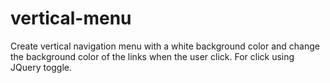 # vertical-menu
Create vertical navigation menu with a white background color and change the background color of the links when the user click.
For click using JQuery toggle.
